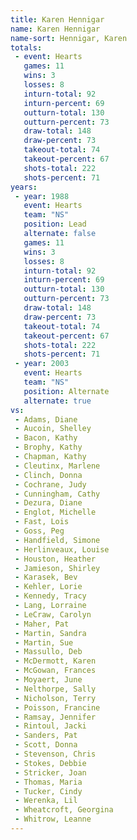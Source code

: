 ```yaml
---
title: Karen Hennigar
name: Karen Hennigar
name-sort: Hennigar, Karen
totals:
 - event: Hearts
   games: 11
   wins: 3
   losses: 8
   inturn-total: 92
   inturn-percent: 69
   outturn-total: 130
   outturn-percent: 73
   draw-total: 148
   draw-percent: 73
   takeout-total: 74
   takeout-percent: 67
   shots-total: 222
   shots-percent: 71
years:
 - year: 1988
   event: Hearts
   team: "NS"
   position: Lead
   alternate: false
   games: 11
   wins: 3
   losses: 8
   inturn-total: 92
   inturn-percent: 69
   outturn-total: 130
   outturn-percent: 73
   draw-total: 148
   draw-percent: 73
   takeout-total: 74
   takeout-percent: 67
   shots-total: 222
   shots-percent: 71
 - year: 2003
   event: Hearts
   team: "NS"
   position: Alternate
   alternate: true
vs:
 - Adams, Diane
 - Aucoin, Shelley
 - Bacon, Kathy
 - Brophy, Kathy
 - Chapman, Kathy
 - Cleutinx, Marlene
 - Clinch, Donna
 - Cochrane, Judy
 - Cunningham, Cathy
 - Dezura, Diane
 - Englot, Michelle
 - Fast, Lois
 - Goss, Peg
 - Handfield, Simone
 - Herlinveaux, Louise
 - Houston, Heather
 - Jamieson, Shirley
 - Karasek, Bev
 - Kehler, Lorie
 - Kennedy, Tracy
 - Lang, Lorraine
 - LeCraw, Carolyn
 - Maher, Pat
 - Martin, Sandra
 - Martin, Sue
 - Massullo, Deb
 - McDermott, Karen
 - McGowan, Frances
 - Moyaert, June
 - Nelthorpe, Sally
 - Nicholson, Terry
 - Poisson, Francine
 - Ramsay, Jennifer
 - Rintoul, Jacki
 - Sanders, Pat
 - Scott, Donna
 - Stevenson, Chris
 - Stokes, Debbie
 - Stricker, Joan
 - Thomas, Maria
 - Tucker, Cindy
 - Werenka, Lil
 - Wheatcroft, Georgina
 - Whitrow, Leanne
---
```


